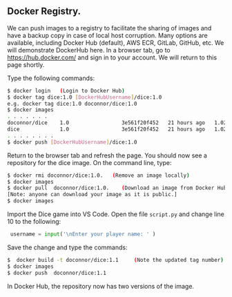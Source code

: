 ## Docker Registry.

We can push images to a registry to facilitate the sharing of images and have a backup copy in case of local host corruption. Many options are available, including Docker Hub (default), AWS ECR, GitLab, GitHub, etc. We will demonstrate DockerHub here. In a browser tab, go to https://hub.docker.com/ and sign in to your account. We will return to this page shortly.

Type the following commands:
~~~bash
$ docker login   (Login to Docker Hub)
$ docker tag dice:1.0 [DockerHubUsername]/dice:1.0
e.g. docker tag dice:1.0 doconnor/dice:1.0
$ docker images
. . . . . . .
doconnor/dice    1.0                 3e561f20f452   21 hours ago   1.02GB
dice             1.0                 3e561f20f452   21 hours ago   1.02GB
. . . . . . . . 
$ docker push [DockerHubUsername]/dice:1.0
~~~
Return to the browser tab and refresh the page. You should now see a repository for the dice image.  On the command line, type:
~~~bash 
$ docker rmi doconnor/dice:1.0.   (Remove an image locally)
$ docker images
$ docker pull  doconnor/dice:1.0.    (Download an image from Docker Hub)
[Note: anyone can download your image as it is public.]
$ docker images
~~~

Import the Dice game into VS Code. Open the file `script.py` and change line 10 to the following:
~~~py
 username = input('\nEnter your player name: ' ) 
~~~
Save the change and type the commands:
~~~bash
$  docker build -t doconnor/dice:1.1     (Note the updated tag number)
$ docker images
$ docker push  doconnor/dice:1.1    
~~~
In Docker Hub, the repository now has two versions of the image.